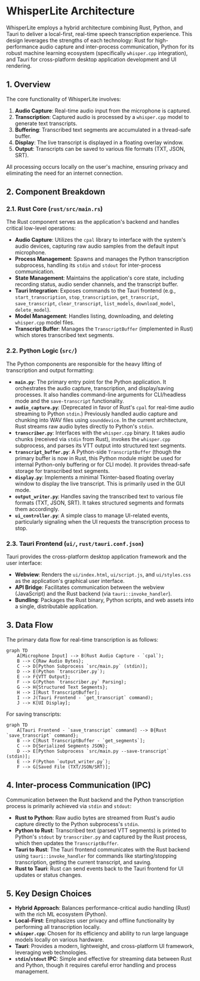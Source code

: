 # WhisperLite Architecture

WhisperLite employs a hybrid architecture combining Rust, Python, and Tauri to deliver a local-first, real-time speech transcription experience. This design leverages the strengths of each technology: Rust for high-performance audio capture and inter-process communication, Python for its robust machine learning ecosystem (specifically `whisper.cpp` integration), and Tauri for cross-platform desktop application development and UI rendering.

## 1. Overview

The core functionality of WhisperLite involves:
1.  **Audio Capture**: Real-time audio input from the microphone is captured.
2.  **Transcription**: Captured audio is processed by a `whisper.cpp` model to generate text transcripts.
3.  **Buffering**: Transcribed text segments are accumulated in a thread-safe buffer.
4.  **Display**: The live transcript is displayed in a floating overlay window.
5.  **Output**: Transcripts can be saved to various file formats (TXT, JSON, SRT).

All processing occurs locally on the user's machine, ensuring privacy and eliminating the need for an internet connection.

## 2. Component Breakdown

### 2.1. Rust Core (`rust/src/main.rs`)

The Rust component serves as the application's backend and handles critical low-level operations:
-   **Audio Capture**: Utilizes the `cpal` library to interface with the system's audio devices, capturing raw audio samples from the default input microphone.
-   **Process Management**: Spawns and manages the Python transcription subprocess, handling its `stdin` and `stdout` for inter-process communication.
-   **State Management**: Maintains the application's core state, including recording status, audio sender channels, and the transcript buffer.
-   **Tauri Integration**: Exposes commands to the Tauri frontend (e.g., `start_transcription`, `stop_transcription`, `get_transcript`, `save_transcript`, `clear_transcript`, `list_models`, `download_model`, `delete_model`).
-   **Model Management**: Handles listing, downloading, and deleting `whisper.cpp` model files.
-   **Transcript Buffer**: Manages the `TranscriptBuffer` (implemented in Rust) which stores transcribed text segments.

### 2.2. Python Logic (`src/`)

The Python components are responsible for the heavy lifting of transcription and output formatting:
-   **`main.py`**: The primary entry point for the Python application. It orchestrates the audio capture, transcription, and display/saving processes. It also handles command-line arguments for CLI/headless mode and the `save-transcript` functionality.
-   **`audio_capture.py`**: (Deprecated in favor of Rust's `cpal` for real-time audio streaming to Python `stdin`.) Previously handled audio capture and chunking into WAV files using `sounddevice`. In the current architecture, Rust streams raw audio bytes directly to Python's `stdin`.
-   **`transcriber.py`**: Interfaces with the `whisper.cpp` binary. It takes audio chunks (received via `stdin` from Rust), invokes the `whisper.cpp` subprocess, and parses its VTT output into structured text segments.
-   **`transcript_buffer.py`**: A Python-side `TranscriptBuffer` (though the primary buffer is now in Rust, this Python module might be used for internal Python-only buffering or for CLI mode). It provides thread-safe storage for transcribed text segments.
-   **`display.py`**: Implements a minimal Tkinter-based floating overlay window to display the live transcript. This is primarily used in the GUI mode.
-   **`output_writer.py`**: Handles saving the transcribed text to various file formats (TXT, JSON, SRT). It takes structured segments and formats them accordingly.
-   **`ui_controller.py`**: A simple class to manage UI-related events, particularly signaling when the UI requests the transcription process to stop.

### 2.3. Tauri Frontend (`ui/`, `rust/tauri.conf.json`)

Tauri provides the cross-platform desktop application framework and the user interface:
-   **Webview**: Renders the `ui/index.html`, `ui/script.js`, and `ui/styles.css` as the application's graphical user interface.
-   **API Bridge**: Facilitates communication between the webview (JavaScript) and the Rust backend (via `tauri::invoke_handler`).
-   **Bundling**: Packages the Rust binary, Python scripts, and web assets into a single, distributable application.

## 3. Data Flow

The primary data flow for real-time transcription is as follows:

```mermaid
graph TD
    A[Microphone Input] --> B(Rust Audio Capture - `cpal`);
    B --> C{Raw Audio Bytes};
    C --> D[Python Subprocess `src/main.py` (stdin)];
    D --> E(Python `transcriber.py`);
    E --> F{VTT Output};
    F --> G(Python `transcriber.py` Parsing);
    G --> H{Structured Text Segments};
    H --> I[Rust TranscriptBuffer];
    I --> J(Tauri Frontend - `get_transcript` command);
    J --> K[UI Display];
```

For saving transcripts:

```mermaid
graph TD
    A[Tauri Frontend - `save_transcript` command] --> B{Rust `save_transcript` command};
    B --> C[Rust TranscriptBuffer - `get_segments`];
    C --> D{Serialized Segments JSON};
    D --> E[Python Subprocess `src/main.py --save-transcript` (stdin)];
    E --> F(Python `output_writer.py`);
    F --> G[Saved File (TXT/JSON/SRT)];
```

## 4. Inter-process Communication (IPC)

Communication between the Rust backend and the Python transcription process is primarily achieved via `stdin` and `stdout`:
-   **Rust to Python**: Raw audio bytes are streamed from Rust's audio capture directly to the Python subprocess's `stdin`.
-   **Python to Rust**: Transcribed text (parsed VTT segments) is printed to Python's `stdout` by `transcriber.py` and captured by the Rust process, which then updates the `TranscriptBuffer`.
-   **Tauri to Rust**: The Tauri frontend communicates with the Rust backend using `tauri::invoke_handler` for commands like starting/stopping transcription, getting the current transcript, and saving.
-   **Rust to Tauri**: Rust can send events back to the Tauri frontend for UI updates or status changes.

## 5. Key Design Choices

-   **Hybrid Approach**: Balances performance-critical audio handling (Rust) with the rich ML ecosystem (Python).
-   **Local-First**: Emphasizes user privacy and offline functionality by performing all transcription locally.
-   **`whisper.cpp`**: Chosen for its efficiency and ability to run large language models locally on various hardware.
-   **Tauri**: Provides a modern, lightweight, and cross-platform UI framework, leveraging web technologies.
-   **`stdin`/`stdout` IPC**: Simple and effective for streaming data between Rust and Python, though it requires careful error handling and process management.
